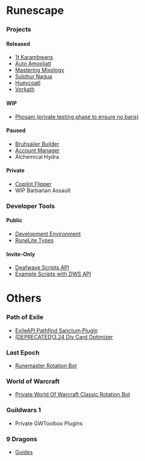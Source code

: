 # Runescape
### Projects
#### Released
- [1t Karambwans](https://discord.com/channels/798214351899197491/1250571698718118031/1250571698718118031)
- [Auto Amoxliatl](https://discord.com/channels/798214351899197491/1292130699138170890/1292130699138170890)
- [Mastering Mixology](https://discord.com/channels/798214351899197491/1289787932424536064/1289787932424536064)
- [Sulphur Nagua](https://discord.com/channels/798214351899197491/1294419278170423408/1294419278170423408)
- [Hueycoatl](https://discord.com/channels/798214351899197491/1294229700901732363)
- [Vorkath](https://discord.com/channels/798214351899197491/1307501843416485930)

#### WIP
- [Phosani (private testing phase to ensure no bans)](https://github.com/deafwave/osrs-phosani)

#### Paused
- [Bruhsailer Builder](https://github.com/deafwave/osrs-hcim-builder)
- [Account Manager](https://github.com/deafwave/osrs-account-manager)
- Alchemical Hydra

#### Private
- [Copilot Flipper](https://github.com/deafwave/osrs-flipper)
- WIP Barbarian Assault

### Developer Tools

#### Public
- [Development Environment](https://github.com/deafwave/osrs-botmaker-typescript)
- [RuneLite Types](https://www.npmjs.com/package/@deafwave/osrs-botmaker-types)

#### Invite-Only
- [Deafwave Scripts API](https://github.com/deafwave/osrs-botmaker-api)
- [Example Scripts with DWS API](https://github.com/deafwave/osrs-botmaker-scripts)


# Others

### Path of Exile
- [ExileAPI Pathfind Sanctum Plugin](https://github.com/ChandlerFerry/PathfindSanctum)
- [(DEPRECATED)3.24 Div Card Optimizer](https://github.com/ChandlerFerry/POE-Div-Card-Optimizer)

### Last Epoch
- [Runemaster Rotation Bot](https://github.com/ChandlerFerry/Last-Epoch-Macro)

### World of Warcraft
- [Private World Of Warcraft Classic Rotation Bot](https://github.com/deafwave/wow-scripts)

### Guildwars 1
- Private GWToolbox Plugins

### 9 Dragons
- [Guides](https://github.com/deafwave/9dragons-guide/tree/main?tab=readme-ov-file#table-of-contents)
